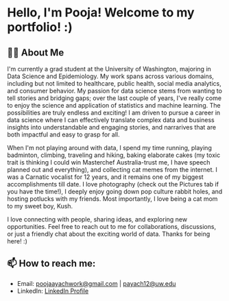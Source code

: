 # Hello, I'm Pooja! Welcome to my portfolio! :)

## 👨‍💻 About Me
I'm currently a grad student at the University of Washington, majoring in Data Science and Epidemiology. My work spans across various domains, including but not limited to healthcare, public health, social media analytics, and consumer behavior. My passion for data science stems from wanting to tell stories and bridging gaps; over the last couple of years, I've really come to enjoy the science and application of statistics and machine learning. The possibilities are truly endless and exciting! I am driven to pursue a career in data science where I can effectively translate complex data and business insights into understandable and engaging stories, and narrarives that are both impactful and easy to grasp for all.

When I'm not playing around with data, I spend my time running, playing badminton, climbing, traveling and hiking, baking elaborate cakes (my toxic trait is thinking I could win Masterchef Australia-trust me, I have speech planned out and everything), and collecting cat memes from the internet. I was a Carnatic vocalist for 12 years, and it remains one of my biggest accomplishments till date. I love photography (check out the Pictures tab if you have the time!), I deeply enjoy going down pop culture rabbit holes, and hosting potlucks with my friends. Most importantly, I love being a cat mom to my sweet boy, Kush.

I love connecting with people, sharing ideas, and exploring new opportunities. Feel free to reach out to me for collaborations, discussions, or just a friendly chat about the exciting world of data. Thanks for being here! :)



## 📫 How to reach me:
- Email: poojaayachwork@gmail.com | payach12@uw.edu
- LinkedIn: [LinkedIn Profile](https://www.linkedin.com/in/pooja-ayachit/)


